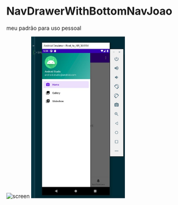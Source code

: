 # NavDrawerWithBottomNavJoao
meu padrão para uso pessoal



<img src="images/img.png.jpg" alt="screen" height="425">

<img src="images/Screenshot_1.jpg" alt="screen" height="425">